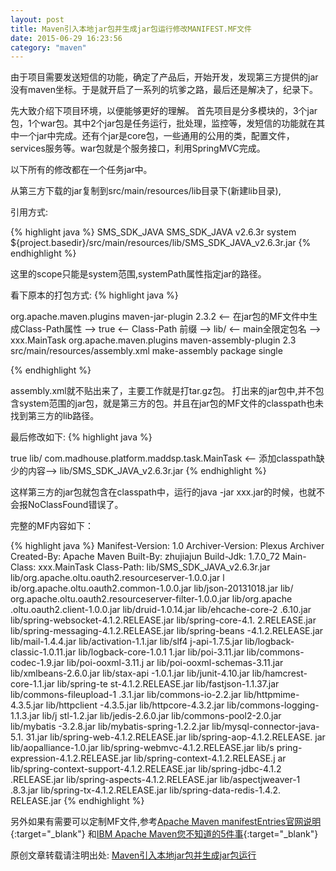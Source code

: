 ```yaml
---
layout: post
title: Maven引入本地jar包并生成jar包运行修改MANIFEST.MF文件
date: 2015-06-29 16:23:56
category: "maven"
---
```


由于项目需要发送短信的功能，确定了产品后，开始开发，发现第三方提供的jar没有maven坐标。于是就开启了一系列的坑爹之路，最后还是解决了，纪录下。

先大致介绍下项目环境，以便能够更好的理解。
首先项目是分多模块的，3个jar包，1个war包。其中2个jar包是任务运行，批处理，监控等，发短信的功能就在其中一个jar中完成。还有个jar是core包，一些通用的公用的类，配置文件，services服务等。war包就是个服务接口，利用SpringMVC完成。

以下所有的修改都在一个任务jar中。

从第三方下载的jar复制到src/main/resources/lib目录下(新建lib目录),

引用方式:

{% highlight java %}
<dependency>
	<groupId>SMS_SDK_JAVA</groupId>
	<artifactId>SMS_SDK_JAVA</artifactId>
	<version>v2.6.3r</version>
	<scope>system</scope>
	<systemPath>${project.basedir}/src/main/resources/lib/SMS_SDK_JAVA_v2.6.3r.jar</systemPath>
</dependency>
{% endhighlight %}

这里的scope只能是system范围,systemPath属性指定jar的路径。

看下原本的打包方式:
{% highlight java %}

<plugin>
	<groupId>org.apache.maven.plugins</groupId>
	<artifactId>maven-jar-plugin</artifactId>
	<version>2.3.2</version>
	<configuration>
		<archive>
			<manifest>
				<-- 在jar包的MF文件中生成Class-Path属性 -->
				<addClasspath>true</addClasspath>
				<-- Class-Path 前缀 -->
				<classpathPrefix>lib/</classpathPrefix>
				<-- main全限定包名 -->
				<mainClass>xxx.MainTask</mainClass>
			</manifest>
		</archive>
	</configuration>
</plugin>

<plugin>
	<groupId>org.apache.maven.plugins</groupId>
	<artifactId>maven-assembly-plugin</artifactId>
	<version>2.3</version>
	<configuration>
		<descriptors>
			<descriptor>src/main/resources/assembly.xml</descriptor>
		</descriptors>
	</configuration>
	<executions>
		<execution>
			<id>make-assembly</id>
			<phase>package</phase>
			<goals>
				<goal>single</goal>
			</goals>
		</execution>
	</executions>
</plugin>

{% endhighlight %}

assembly.xml就不贴出来了，主要工作就是打tar.gz包。
打出来的jar包中,并不包含system范围的jar包，就是第三方的包。并且在jar包的MF文件的classpath也未找到第三方的lib路径。

最后修改如下:
{% highlight java %}

<configuration>
	<archive>
		<manifest>
			<addClasspath>true</addClasspath>
			<classpathPrefix>lib/</classpathPrefix>
			<mainClass>com.madhouse.platform.maddsp.task.MainTask</mainClass>
		</manifest>
		<-- 添加classpath缺少的内容-->
		<manifestEntries>
			<Class-Path>lib/SMS_SDK_JAVA_v2.6.3r.jar</Class-Path>
		</manifestEntries>
	</archive>
</configuration>
{% endhighlight %}

这样第三方的jar包就包含在classpath中，运行的java -jar xxx.jar的时候，也就不会报NoClassFound错误了。

完整的MF内容如下：

{% highlight java %}
Manifest-Version: 1.0
Archiver-Version: Plexus Archiver
Created-By: Apache Maven
Built-By: zhujiajun
Build-Jdk: 1.7.0_72
Main-Class: xxx.MainTask
Class-Path: lib/SMS_SDK_JAVA_v2.6.3r.jar lib/org.apache.oltu.oauth2.resourceserver-1.0.0.jar l
 ib/org.apache.oltu.oauth2.common-1.0.0.jar lib/json-20131018.jar lib/
 org.apache.oltu.oauth2.resourceserver-filter-1.0.0.jar lib/org.apache
 .oltu.oauth2.client-1.0.0.jar lib/druid-1.0.14.jar lib/ehcache-core-2
 .6.10.jar lib/spring-websocket-4.1.2.RELEASE.jar lib/spring-core-4.1.
 2.RELEASE.jar lib/spring-messaging-4.1.2.RELEASE.jar lib/spring-beans
 -4.1.2.RELEASE.jar lib/mail-1.4.4.jar lib/activation-1.1.jar lib/slf4
 j-api-1.7.5.jar lib/logback-classic-1.0.11.jar lib/logback-core-1.0.1
 1.jar lib/poi-3.11.jar lib/commons-codec-1.9.jar lib/poi-ooxml-3.11.j
 ar lib/poi-ooxml-schemas-3.11.jar lib/xmlbeans-2.6.0.jar lib/stax-api
 -1.0.1.jar lib/junit-4.10.jar lib/hamcrest-core-1.1.jar lib/spring-te
 st-4.1.2.RELEASE.jar lib/fastjson-1.1.37.jar lib/commons-fileupload-1
 .3.1.jar lib/commons-io-2.2.jar lib/httpmime-4.3.5.jar lib/httpclient
 -4.3.5.jar lib/httpcore-4.3.2.jar lib/commons-logging-1.1.3.jar lib/j
 stl-1.2.jar lib/jedis-2.6.0.jar lib/commons-pool2-2.0.jar lib/mybatis
 -3.2.8.jar lib/mybatis-spring-1.2.2.jar lib/mysql-connector-java-5.1.
 31.jar lib/spring-web-4.1.2.RELEASE.jar lib/spring-aop-4.1.2.RELEASE.
 jar lib/aopalliance-1.0.jar lib/spring-webmvc-4.1.2.RELEASE.jar lib/s
 pring-expression-4.1.2.RELEASE.jar lib/spring-context-4.1.2.RELEASE.j
 ar lib/spring-context-support-4.1.2.RELEASE.jar lib/spring-jdbc-4.1.2
 .RELEASE.jar lib/spring-aspects-4.1.2.RELEASE.jar lib/aspectjweaver-1
 .8.3.jar lib/spring-tx-4.1.2.RELEASE.jar lib/spring-data-redis-1.4.2.
 RELEASE.jar
{% endhighlight %}

另外如果有需要可以定制MF文件,参考[Apache Maven manifestEntries官网说明](http://maven.apache.org/shared-archives/maven-archiver-LATEST/examples/manifestEntries.html){:target="_blank"}
和[IBM Apache Maven您不知道的5件事](http://www.ibm.com/developerworks/cn/java/j-5things13/){:target="_blank"}


原创文章转载请注明出处: [Maven引入本地jar包并生成jar包运行](http://9leg.com/maven/2015/06/29/maven-import-local-jar-and-packing-jar.html)
